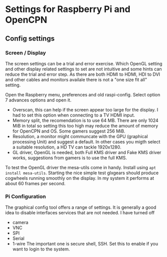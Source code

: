 # Settings for Raspberry Pi and OpenCPN

## Config settings

### Screen / Display
The screen settings can be a trial and error exercise. Which OpenGL setting and other display related 
settings to set are not intuitive and some hints can reduce the trial and error step. As there are both 
HDMI to HDMI, HDI to DVI and other cables and monitors availale there is not a "one size fit all" setting.

Open the Raspberry menu, preferences and old raspi-config.
Select option 7 advances options and open it.
- Overscan, this can help if the screen appear too large for the display. I had to set this option when 
connecting to a TV HDMI input.
- Memory split, the recomendation is to use 64 MB. There are only 1024 MiB in total so setting this too
high may reduce the amount of memory for OpenCPN and OS. Some gamers suggest 256 MiB.
- Resolution, a monitor might communcate with the GPU (graphical processing Unit) and suggest a default. 
In other cases you migth select a suitable resolution, a HD TV can tackle 1920x1280. 
- GL driver, OpenGL is needed, both Full KMS driver and Fake KMS driver works, suggestions from gamers 
is to use the full KMS.

To test the OpenGL driver the mesa-utils come in handy. Install using `apt install mesa-utils`. Starting the nice 
simple test glxgears should produce cogwheels running smoothly on the display. In my system it performs at about 60 
frames per second.


### Pi Configuration
The graphical config tool offers a range of settings. It is generally a good idea to disable interfaces services that
are not needed. I have turned off 
- camera
- VNC
- SPI 
- Serial
- 1-wire
The important one is secure shell, SSH. Set this to enable if you want to login to the system. 

